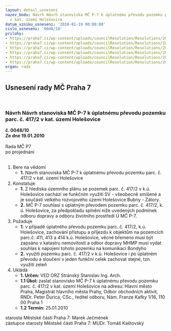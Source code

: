 ```yaml
---
layout: detail_usneseni
nazev_bodu: Návrh Návrh stanoviska MČ P-7 k úplatnému převodu pozemku parc. č. 417/2
  v kat. území Holešovice
datum_vzniku_usneseni: '2010-01-19 00:00:00'
cislo_usneseni: '0048/10'
prilohy:
- https://praha7.cz/wp-content/uploads/councilResolution/Resolutions/20864/3-417-2_11.doc
- https://praha7.cz/wp-content/uploads/councilResolution/Resolutions/20864/3-417-2_21.doc
- https://praha7.cz/wp-content/uploads/councilResolution/Resolutions/20864/3-417-2_31.doc
- https://praha7.cz/wp-content/uploads/councilResolution/Resolutions/20864/3-417-2_41.doc
- https://praha7.cz/wp-content/uploads/councilResolution/Resolutions/20864/3-417-2_51.doc
- https://praha7.cz/wp-content/uploads/councilResolution/Resolutions/20864/3-417-2_61.jpg
organ: rada
---
```

<div id="ucUsn_pList" class="usn">
	<span><h2>Usnesení rady MČ Praha 7 </h2>
<br></span><div class="standBody">
<span><h3>Návrh Návrh stanoviska MČ P-7 k úplatnému převodu pozemku parc. č. 417/2 v kat. území Holešovice</h3></span><div class="center">
		<strong>č. 0048/10</strong><br>
	</div>
<div class="center">
		<strong>Ze dne 19.01.2010</strong><br><br>
	</div>Rada MČ P7<br> po projednání<br><br><ol>
<li>Bere na vědomí<ul><li>
<strong>1.</strong> Návrh stanoviska MČ P-7 k úplatnému převodu pozemku parc. č. 417/2 v kat. území Holešovice</li></ul>
</li>
<li>Konstatuje<ul>
<li>
<strong>1.</strong> Z hlediska územního plánu se pozemek parc. č. 417/2 v k.ú. Holešovice nachází ve funkčním využití SV - všeobecně smíšené a je součástí velkého rozvojového území Holešovice Bubny - Zátory.</li>
<li>
<strong>2.</strong> MČ P-7 souhlasí s úplatným převodem pozemku parc. č. 417/2, k. ú. Holešovice, za předpokladu splnění níže uvedených podmínek odboru dopravy a odboru životního prostředí Ú MČ P-7.</li>
</ul>
</li>
<li>Požaduje<ul>
<li>
<strong>1.</strong> v případě úplatného převodu pozemku parc. č. 417/2, k.ú. Holešovice, zachování přístupu a příjezdu k objektům na pozemcích parc.č. 411, 413 a 414 k.ú. Holešovice, věcné břemeno musí být zapsáno v katastru nemovitostí a odbor dopravy MHMP musí vydat souhlas k napojení tohoto pozemku na komunikaci Bondyho</li>
<li>
<strong>2.</strong> využití pozemku parc. č. 417/2 v k.ú. Holešovice i po úplatném převodu a sloučení v jeden funkční celek zachovat stejné, tzn. využití zeleň</li>
</ul>
</li>
<li>Ukládá<ul>
<li>
<strong>1. Určen: </strong>VED ORZ  Stránský  Stanislav Ing. Arch.</li>
<li>
<strong>1.1 Úkol: </strong>zaslat stanovisko MČ P-7 k úplatnému převodu pozemku parc. č. 417/2 v kat. území Holešovice na adresu: Hlavní město Praha, Magistrát hlavního města Prahy, Odbor obchodních aktivit, RNDr. Peter Ďurica, CSc., ředitel odboru, Nám. Franze Kafky 1/16, 110 00 Praha 1</li>
<li>
<strong>1.2 Termín: </strong>25.01.2010</li>
</ul>
</li>
</ol>starosta Městské části Praha 7: Marek Ječmének<br>zástupce starosty Městské části Praha 7: MUDr. Tomáš Kaštovský 
</div>
</div>